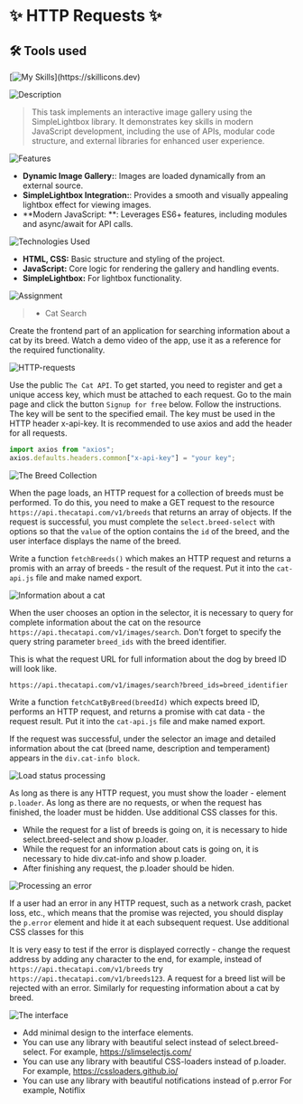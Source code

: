 # ✨ HTTP Requests ✨

## 🛠 Tools used

[![My Skills](https://skillicons.dev/icons?i=js,html,css,)](https://skillicons.dev)

![Description](https://img.shields.io/badge/Description-purple?style=for-the-badge)
>This task implements an interactive image gallery using the SimpleLightbox library. It demonstrates key skills in modern JavaScript development, including the use of APIs, modular code structure, and external libraries for enhanced user experience.
>

![Features](https://img.shields.io/badge/Features-purple?style=for-the-badge)

- **Dynamic Image Gallery:**: Images are loaded dynamically from an external source.
- **SimpleLightbox Integration:**: Provides a smooth and visually appealing lightbox effect for viewing images.
- **Modern JavaScript: **: Leverages ES6+ features, including modules and async/await for API calls.

![Technologies Used](https://img.shields.io/badge/Technologies%20Used-purple?style=for-the-badge)

- **HTML, CSS:** Basic structure and styling of the project.
- **JavaScript:** Core logic for rendering the gallery and handling events.
- **SimpleLightbox:** For lightbox functionality.


![Assignment](https://img.shields.io/badge/Assignment-purple?style=for-the-badge)
> - Cat Search

Create the frontend part of an application for searching information about a cat by its breed. Watch a demo video of the app, use it as a reference for the required functionality.

![HTTP-requests](https://img.shields.io/badge/HTTP-requests-purple?style=for-the-badge)

Use the public `The Cat API`. To get started, you need to register and get a unique access key, which must be attached to each request. Go to the main page and click the button `Signup for free` below. Follow the instructions. The key will be sent to the specified email.
The key must be used in the HTTP header x-api-key. It is recommended to use axios and add the header for all requests.

```js
import axios from "axios";
axios.defaults.headers.common["x-api-key"] = "your key";
```

![The Breed Collection](https://img.shields.io/badge/The-Breed-Collection-purple?style=for-the-badge)


When the page loads, an HTTP request for a collection of breeds must be performed. To do this, you need to make a GET request to the resource `https://api.thecatapi.com/v1/breeds` that returns an array of objects. If the request is successful, you must complete the `select.breed-select` with options so that the `value` of the option contains the `id` of the breed, and the user interface displays the name of the breed.

Write a function `fetchBreeds()` which makes an HTTP request and returns a promis with an array of breeds - the result of the request. Put it into the `cat-api.js` file and make named export.

![Information about a cat](https://img.shields.io/badge/Information-about-a-cat-purple?style=for-the-badge)

When the user chooses an option in the selector, it is necessary to query for complete information about the cat on the resource `https://api.thecatapi.com/v1/images/search`. Don't forget to specify the query string parameter `breed_ids` with the breed identifier.

This is what the request URL for full information about the dog by breed ID will look like.

```
https://api.thecatapi.com/v1/images/search?breed_ids=breed_identifier
```

Write a function `fetchCatByBreed(breedId)` which expects breed ID, performs an HTTP request, and returns a promise with cat data - the request result. Put it into the `cat-api.js` file and make named export.

If the request was successful, under the selector an image and detailed information about the cat (breed name, description and temperament) appears in the `div.cat-info block`.

![Load status processing](https://img.shields.io/badge/Load-status-processing-purple?style=for-the-badge)

As long as there is any HTTP request, you must show the loader - element `p.loader`. As long as there are no requests, or when the request has finished, the loader must be hidden. Use additional CSS classes for this.

- While the request for a list of breeds is going on, it is necessary to hide select.breed-select and show p.loader.
- While the request for an information about cats is going on, it is necessary to hide div.cat-info and show p.loader.
- After finishing any request, the p.loader should be hiden.

![Processing an error](https://img.shields.io/badge/Processing-an-error-purple?style=for-the-badge)

If a user had an error in any HTTP request, such as a network crash, packet loss, etc., which means that the promise was rejected, you should display the `p.error` element and hide it at each subsequent request. Use additional CSS classes for this

It is very easy to test if the error is displayed correctly - change the request address by adding any character to the end, for example, instead of `https://api.thecatapi.com/v1/breeds` try `https://api.thecatapi.com/v1/breeds123`. A request for a breed list will be rejected with an error. Similarly for requesting information about a cat by breed.

![The interface](https://img.shields.io/badge/The-interface-purple?style=for-the-badge)

- Add minimal design to the interface elements.
- You can use any library with beautiful select instead of select.breed-select. For example, https://slimselectjs.com/
- You can use any library with beautiful CSS-loaders instead of p.loader. For example, https://cssloaders.github.io/
- You can use any library with beautiful notifications instead of p.error For example, Notiflix













